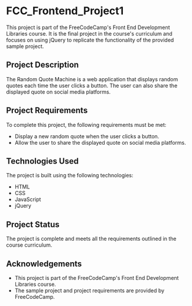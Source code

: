 # FCC_Frontend_Project1

This project is part of the FreeCodeCamp's Front End Development Libraries course. It is the final project in the course's curriculum and focuses on using jQuery to replicate the functionality of the provided sample project.

## Project Description

The Random Quote Machine is a web application that displays random quotes each time the user clicks a button. The user can also share the displayed quote on social media platforms.

## Project Requirements

To complete this project, the following requirements must be met:

- Display a new random quote when the user clicks a button.
- Allow the user to share the displayed quote on social media platforms.

## Technologies Used

The project is built using the following technologies:

- HTML
- CSS
- JavaScript
- jQuery

## Project Status

The project is complete and meets all the requirements outlined in the course curriculum.

## Acknowledgements

- This project is part of the FreeCodeCamp's Front End Development Libraries course.
- The sample project and project requirements are provided by FreeCodeCamp.
